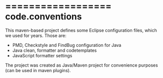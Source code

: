 ==================
code.conventions
==================

This maven-based project defines some Eclipse configuration files, which we used for years. 
Those are:

- PMD, Checkstyle and FindBug configuration for Java
- Java clean, formatter and codetemplates
- JavaScript formatter settings


The project was created as Java/Maven project for convenience purposes (can be used in maven plugins).
